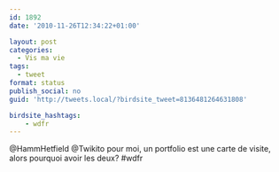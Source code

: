 ```yaml
---
id: 1892
date: '2010-11-26T12:34:22+01:00'

layout: post
categories:
  - Vis ma vie
tags:
  - tweet
format: status
publish_social: no
guid: 'http://tweets.local/?birdsite_tweet=8136481264631808'

birdsite_hashtags:
    - wdfr
---
```


@HammHetfield @Twikito pour moi, un portfolio est une carte de visite, alors pourquoi avoir les deux? #wdfr